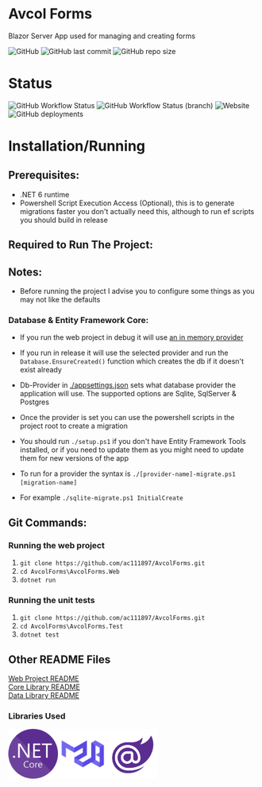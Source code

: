 # Avcol Forms
Blazor Server App used for managing and creating forms

![GitHub](https://img.shields.io/github/license/ac111897/AvcolForms)
![GitHub last commit](https://img.shields.io/github/last-commit/ac111897/AvcolForms)
![GitHub repo size](https://img.shields.io/github/repo-size/ac111897/AvcolForms)

# Status
![GitHub Workflow Status](https://img.shields.io/github/workflow/status/ac111897/AvcolForms/.NET)
![GitHub Workflow Status (branch)](https://img.shields.io/github/workflow/status/ac111897/AvcolForms/.NET/development?label=dev-build)
![Website](https://img.shields.io/website?down_color=red&label=website-docs&up_message=online%21&url=https%3A%2F%2Facvolforms-docs.ac111897.repl.co)
![GitHub deployments](https://img.shields.io/github/deployments/ac111897/AvcolForms/avcol-forms?label=deployment)

# Installation/Running
## Prerequisites:
- .NET 6 runtime
- Powershell Script Execution Access (Optional), this is to generate migrations faster you don't actually need this, although to run ef scripts you should build in release
## Required to Run The Project:

## Notes:
- Before running the project I advise you to configure some things as you may not like the defaults
### Database & Entity Framework Core:
- If you run the web project in debug it will use [an in memory provider](https://www.nuget.org/packages/Microsoft.EntityFrameworkCore.InMemory)
- If you run in release it will use the selected provider and run the `Database.EnsureCreated()` function which creates the db if it doesn't exist already
- Db-Provider in [./appsettings.json](https://github.com/ac111897/AvcolForms/master/AvcolForms.Web/appsettings.json) sets what database provider the application will use.
The supported options are Sqlite, SqlServer & Postgres
 
- Once the provider is set you can use the powershell scripts in the project root to create a migration
- You should run `./setup.ps1` if you don't have Entity Framework Tools installed, or if you need to update them as you might need to update them for new versions of the app
- To run for a provider the syntax is `./[provider-name]-migrate.ps1 [migration-name]`
- For example `./sqlite-migrate.ps1 InitialCreate`


## Git Commands:
### Running the web project
1. ```git clone https://github.com/ac111897/AvcolForms.git```
2. ```cd AvcolForms\AvcolForms.Web```
3. ```dotnet run```
### Running the unit tests
1. ```git clone https://github.com/ac111897/AvcolForms.git```
2. ```cd AvcolForms\AvcolForms.Test```
3. ```dotnet test```

## Other README Files
[Web Project README](https://github.com/ac111897/AvcolForms/tree/master/AvcolForms.Web/README.MD)</br>
[Core Library README](https://github.com/ac111897/AvcolForms/tree/master/AvcolForms.Core/README.MD)</br>
[Data Library README](https://github.com/ac111897/AvcolForms/tree/master/AvcolForms.Core.Data/README.MD)</br>

### Libraries Used
<img src="./resources/dotnet-logo.png" width="100" height="100" alt="dotnet" width="18%"><img 
                                                                                              src="./resources/mudblazor-logo.png" width="100" height="100" alt="MudBlazor" width="18%"><img 
                                                                                                    src="./resources/blazor-logo.png" width="100" height="100" alt="Blazor" width="18%">
